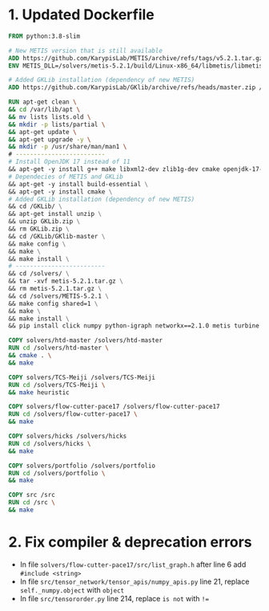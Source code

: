 
# 1. Updated Dockerfile
```Dockerfile
FROM python:3.8-slim

# New METIS version that is still available
ADD https://github.com/KarypisLab/METIS/archive/refs/tags/v5.2.1.tar.gz /solvers/metis-5.2.1.tar.gz
ENV METIS_DLL=/solvers/metis-5.2.1/build/Linux-x86_64/libmetis/libmetis.so

# Added GKLib installation (dependency of new METIS)
ADD https://github.com/KarypisLab/GKlib/archive/refs/heads/master.zip /GKLib/GKLib.zip

RUN apt-get clean \
&& cd /var/lib/apt \
&& mv lists lists.old \
&& mkdir -p lists/partial \
&& apt-get update \
&& apt-get upgrade -y \
&& mkdir -p /usr/share/man/man1 \
# -------------------------
# Install OpenJDK 17 instead of 11
&& apt-get -y install g++ make libxml2-dev zlib1g-dev cmake openjdk-17-jdk libopenblas-dev \
# Dependecies of METIS and GKLib
&& apt-get -y install build-essential \
&& apt-get -y install cmake \
# Added GKLib installation (dependency of new METIS)
&& cd /GKLib/ \
&& apt-get install unzip \
&& unzip GKLib.zip \
&& rm GKLib.zip \
&& cd /GKLib/GKlib-master \
&& make config \
&& make \
&& make install \
# -------------------------
&& cd /solvers/ \
&& tar -xvf metis-5.2.1.tar.gz \
&& rm metis-5.2.1.tar.gz \
&& cd /solvers/METIS-5.2.1 \
&& make config shared=1 \
&& make \
&& make install \
&& pip install click numpy python-igraph networkx==2.1.0 metis turbine cython threadpoolctl jax jaxlib

COPY solvers/htd-master /solvers/htd-master
RUN cd /solvers/htd-master \
&& cmake . \
&& make

COPY solvers/TCS-Meiji /solvers/TCS-Meiji
RUN cd /solvers/TCS-Meiji \
&& make heuristic

COPY solvers/flow-cutter-pace17 /solvers/flow-cutter-pace17
RUN cd /solvers/flow-cutter-pace17 \
&& make

COPY solvers/hicks /solvers/hicks
RUN cd /solvers/hicks \
&& make

COPY solvers/portfolio /solvers/portfolio
RUN cd /solvers/portfolio \
&& make

COPY src /src
RUN cd /src \
&& make
```

# 2. Fix compiler & deprecation errors

- In file `solvers/flow-cutter-pace17/src/list_graph.h` after line 6 add `#include <string>`
- In file `src/tensor_network/tensor_apis/numpy_apis.py` line 21, replace `self._numpy.object` with `object`
- In file `src/tensororder.py` line 214, replace `is not` with `!=`